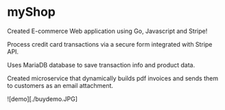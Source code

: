 # myShop
Created E-commerce Web application using Go, Javascript and Stripe!

Process credit card transactions via a secure form integrated with Stripe API.

Uses MariaDB database to save transaction info and product data.

Created microservice that dynamically builds pdf invoices and sends them to customers as an email attachment.

![demo][./buydemo.JPG]
